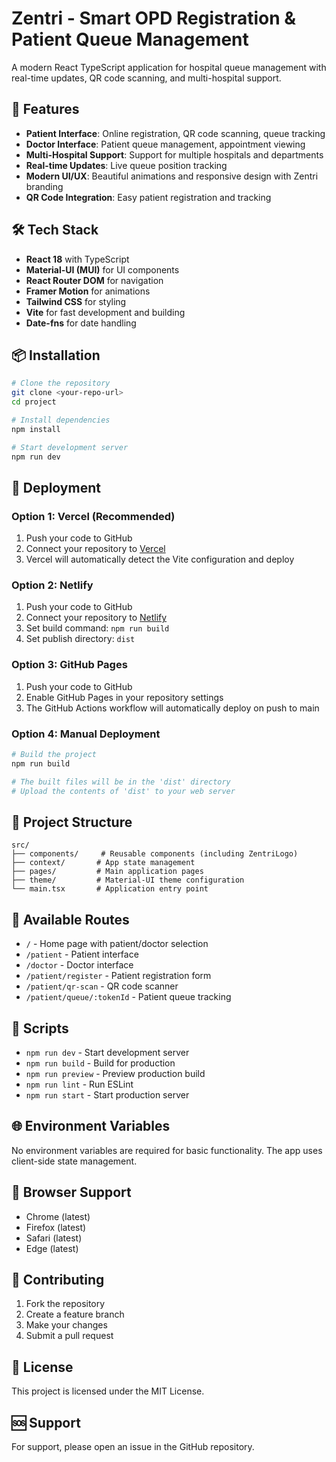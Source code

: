 # Zentri - Smart OPD Registration & Patient Queue Management

A modern React TypeScript application for hospital queue management with real-time updates, QR code scanning, and multi-hospital support.

## 🚀 Features

- **Patient Interface**: Online registration, QR code scanning, queue tracking
- **Doctor Interface**: Patient queue management, appointment viewing
- **Multi-Hospital Support**: Support for multiple hospitals and departments
- **Real-time Updates**: Live queue position tracking
- **Modern UI/UX**: Beautiful animations and responsive design with Zentri branding
- **QR Code Integration**: Easy patient registration and tracking

## 🛠️ Tech Stack

- **React 18** with TypeScript
- **Material-UI (MUI)** for UI components
- **React Router DOM** for navigation
- **Framer Motion** for animations
- **Tailwind CSS** for styling
- **Vite** for fast development and building
- **Date-fns** for date handling

## 📦 Installation

```bash
# Clone the repository
git clone <your-repo-url>
cd project

# Install dependencies
npm install

# Start development server
npm run dev
```

## 🚀 Deployment

### Option 1: Vercel (Recommended)

1. Push your code to GitHub
2. Connect your repository to [Vercel](https://vercel.com)
3. Vercel will automatically detect the Vite configuration and deploy

### Option 2: Netlify

1. Push your code to GitHub
2. Connect your repository to [Netlify](https://netlify.com)
3. Set build command: `npm run build`
4. Set publish directory: `dist`

### Option 3: GitHub Pages

1. Push your code to GitHub
2. Enable GitHub Pages in your repository settings
3. The GitHub Actions workflow will automatically deploy on push to main

### Option 4: Manual Deployment

```bash
# Build the project
npm run build

# The built files will be in the 'dist' directory
# Upload the contents of 'dist' to your web server
```

## 📁 Project Structure

```
src/
├── components/     # Reusable components (including ZentriLogo)
├── context/       # App state management
├── pages/         # Main application pages
├── theme/         # Material-UI theme configuration
└── main.tsx       # Application entry point
```

## 🎨 Available Routes

- `/` - Home page with patient/doctor selection
- `/patient` - Patient interface
- `/doctor` - Doctor interface  
- `/patient/register` - Patient registration form
- `/patient/qr-scan` - QR code scanner
- `/patient/queue/:tokenId` - Patient queue tracking

## 🔧 Scripts

- `npm run dev` - Start development server
- `npm run build` - Build for production
- `npm run preview` - Preview production build
- `npm run lint` - Run ESLint
- `npm run start` - Start production server

## 🌐 Environment Variables

No environment variables are required for basic functionality. The app uses client-side state management.

## 📱 Browser Support

- Chrome (latest)
- Firefox (latest)
- Safari (latest)
- Edge (latest)

## 🤝 Contributing

1. Fork the repository
2. Create a feature branch
3. Make your changes
4. Submit a pull request

## 📄 License

This project is licensed under the MIT License.

## 🆘 Support

For support, please open an issue in the GitHub repository. 